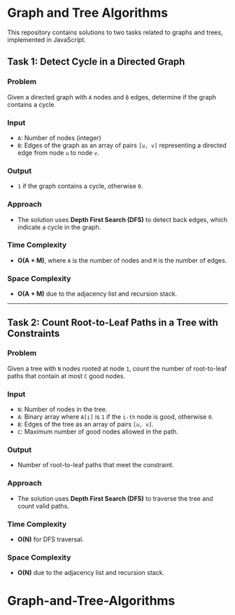 # Graph and Tree Algorithms

This repository contains solutions to two tasks related to graphs and trees, implemented in JavaScript.

## Task 1: Detect Cycle in a Directed Graph

### Problem
Given a directed graph with `A` nodes and `B` edges, determine if the graph contains a cycle.

### Input
- `A`: Number of nodes (integer)
- `B`: Edges of the graph as an array of pairs `[u, v]` representing a directed edge from node `u` to node `v`.

### Output
- `1` if the graph contains a cycle, otherwise `0`.

### Approach
- The solution uses **Depth First Search (DFS)** to detect back edges, which indicate a cycle in the graph.

### Time Complexity
- **O(A + M)**, where `A` is the number of nodes and `M` is the number of edges.

### Space Complexity
- **O(A + M)** due to the adjacency list and recursion stack.

---

## Task 2: Count Root-to-Leaf Paths in a Tree with Constraints

### Problem
Given a tree with `N` nodes rooted at node `1`, count the number of root-to-leaf paths that contain at most `C` good nodes.

### Input
- `N`: Number of nodes in the tree.
- `A`: Binary array where `A[i]` is `1` if the `i-th` node is good, otherwise `0`.
- `B`: Edges of the tree as an array of pairs `[u, v]`.
- `C`: Maximum number of good nodes allowed in the path.

### Output
- Number of root-to-leaf paths that meet the constraint.

### Approach
- The solution uses **Depth First Search (DFS)** to traverse the tree and count valid paths.

### Time Complexity
- **O(N)** for DFS traversal.

### Space Complexity
- **O(N)** due to the adjacency list and recursion stack.
# Graph-and-Tree-Algorithms
